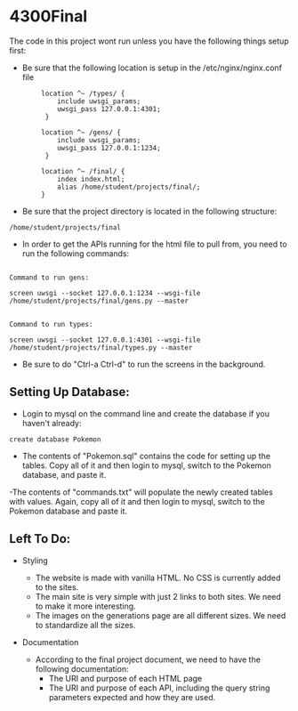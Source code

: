 # 4300Final

The code in this project wont run unless you have the following things setup first:

- Be sure that the following location is setup in the /etc/nginx/nginx.conf file
```
        location ^~ /types/ {
            include uwsgi_params;
            uwsgi_pass 127.0.0.1:4301;
         }

        location ^~ /gens/ {
            include uwsgi_params;
            uwsgi_pass 127.0.0.1:1234;
         }

        location ^~ /final/ {
            index index.html;
            alias /home/student/projects/final/;
        }

```

- Be sure that the project directory is located in the following structure:
```
/home/student/projects/final
```

- In order to get the APIs running for the html file to pull from, you need to run the following commands:
```

Command to run gens:

screen uwsgi --socket 127.0.0.1:1234 --wsgi-file /home/student/projects/final/gens.py --master


Command to run types:

screen uwsgi --socket 127.0.0.1:4301 --wsgi-file /home/student/projects/final/types.py --master

```
- Be sure to do "Ctrl-a Ctrl-d" to run the screens in the background. 

## Setting Up Database:

- Login to mysql on the command line and create the database if you haven't already:

```
create database Pokemon

```
- The contents of "Pokemon.sql" contains the code for setting up the tables. Copy all of it and then login to mysql, switch to the Pokemon database, and paste it. 

-The contents of "commands.txt" will populate the newly created tables with values. Again, copy all of it and then login to mysql, switch to the Pokemon database and paste it. 

## Left To Do:

- Styling
  - The website is made with vanilla HTML. No CSS is currently added to the sites. 
  - The	main site is very simple with just 2 links to both sites. We need to make it more interesting.
  - The	images on the generations page are all different sizes. We need to standardize all the sizes.

- Documentation
  - According to the final project document, we need to have the following documentation:
    - The URI and purpose of each HTML page
    - The URI and purpose of each API, including the query string parameters expected and how they are used.


